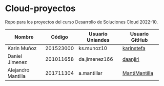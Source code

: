 # Cloud-proyectos
Repo para los proyectos del curso Desarrollo de Soluciones Cloud 2022-10.

 | Nombre | Código | Usuario Uniandes | Usuario GitHub |
 |---|---|---|---|
 | Karin Muñoz | 201523000 | ks.munoz10 | [karinstefa](https://github.com/karinstefa) |
 | Daniel Jimenez | 201011658 | da.jimenez166 | [daanjiri](https://github.com/daanjiri) |
 | Alejandro Mantilla | 201711304 | a.mantillar | [MantiMantilla](https://github.com/MantiMantilla) |
